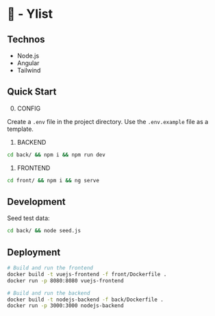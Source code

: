 # 📜 - Ylist

## Technos

- Node.js
- Angular
- Tailwind

## Quick Start

0. CONFIG

Create a `.env` file in the project directory. Use the `.env.example` file as a template.

1. BACKEND

```bash
cd back/ && npm i && npm run dev
```

1. FRONTEND

```bash
cd front/ && npm i && ng serve
```

## Development

Seed test data:

```bash
cd back/ && node seed.js
```

## Deployment

```bash
# Build and run the frontend
docker build -t vuejs-frontend -f front/Dockerfile .
docker run -p 8080:8080 vuejs-frontend

# Build and run the backend
docker build -t nodejs-backend -f back/Dockerfile .
docker run -p 3000:3000 nodejs-backend
```
